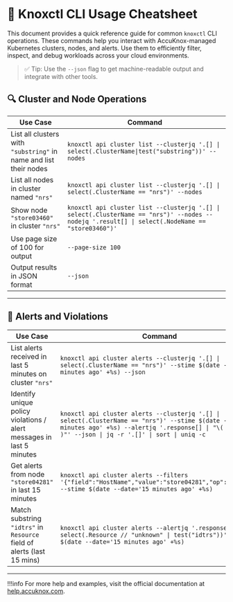 # 📘 Knoxctl CLI Usage Cheatsheet

This document provides a quick reference guide for common `knoxctl` CLI operations. These commands help you interact with AccuKnox-managed Kubernetes clusters, nodes, and alerts. Use them to efficiently filter, inspect, and debug workloads across your cloud environments.


> ✅ Tip: Use the `--json` flag to get machine-readable output and integrate with other tools.


## 🔍 Cluster and Node Operations

| **Use Case** | **Command** |
|--------------|-------------|
| List all clusters with `"substring"` in name and list their nodes | `knoxctl api cluster list --clusterjq '.[] \| select(.ClusterName\|test("substring"))' --nodes` |
| List all nodes in cluster named `"nrs"` | `knoxctl api cluster list --clusterjq '.[] \| select(.ClusterName == "nrs")' --nodes` |
| Show node `"store03460"` in cluster `"nrs"` | `knoxctl api cluster list --clusterjq '.[] \| select(.ClusterName == "nrs")' --nodes --nodejq '.result[] \| select(.NodeName == "store03460")'` |
| Use page size of 100 for output | `--page-size 100` |
| Output results in JSON format | `--json` |

---

## 🚨 Alerts and Violations

| **Use Case** | **Command** |
|--------------|-------------|
| List alerts received in last 5 minutes on cluster `"nrs"` | `knoxctl api cluster alerts --clusterjq '.[] \| select(.ClusterName == "nrs")' --stime $(date --date='5 minutes ago' +%s) --json` |
| Identify unique policy violations / alert messages in last 5 minutes | `knoxctl api cluster alerts --clusterjq '.[] \| select(.ClusterName == "nrs")' --stime $(date --date='5 minutes ago' +%s) --alertjq '.response[] \| "\( .Message )"' --json \| jq -r '.[]' \| sort \| uniq -c` |
| Get alerts from node `"store04281"` in last 15 minutes | `knoxctl api cluster alerts --filters '{"field":"HostName","value":"store04281","op":"match"}' --stime $(date --date='15 minutes ago' +%s)` |
| Match substring `"idtrs"` in `Resource` field of alerts (last 15 mins) | `knoxctl api cluster alerts --alertjq '.response[] \| select(.Resource // "unknown" \| test("idtrs"))' --stime $(date --date='15 minutes ago' +%s)` |

---

!!!info
    For more help and examples, visit the official documentation at [help.accuknox.com](https://help.accuknox.com).
